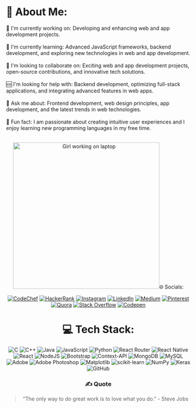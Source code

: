 # 💫 About Me:

🔭 I'm currently working on:  Developing and enhancing web and app development projects.<br><br>🌱 I'm currently learning: Advanced JavaScript frameworks, backend development, and exploring new technologies in web and app development.<br><br>🤝 I'm looking to collaborate on: Exciting web and app development projects, open-source contributions, and innovative tech solutions.<br><br>🆘 I'm looking for help with: Backend development, optimizing full-stack applications, and integrating advanced features in web apps.<br><br>💬 Ask me about: Frontend development, web design principles, app development, and the latest trends in web technologies.<br><br>🎉 Fun fact: I am passionate about creating intuitive user experiences and I enjoy learning new programming languages in my free time.<br><br>

<div align="center">
  <img src="https://static.vecteezy.com/system/resources/previews/012/744/791/large_2x/cute-girl-working-on-computer-cartoon-icon-illustration-people-and-technology-icon-concept-isolated-premium-flat-cartoon-style-vector.jpg" alt="Girl working on laptop" style="width: 400px; height: 400px;>
</div>

## 🌐 Socials:
[![CodeChef](https://img.shields.io/badge/CodeChef-5B4638?style=for-the-badge&logo=codechef&logoColor=white)](https://www.codechef.com/users/aditinayak) [![HackerRank](https://img.shields.io/badge/HackerRank-2EC866?style=for-the-badge&logo=hackerrank&logoColor=white)](https://www.hackerrank.com/aditinayak1512) [![Instagram](https://img.shields.io/badge/Instagram-%23E4405F.svg?logo=Instagram&logoColor=white)](https://instagram.com/aditinayak_) [![LinkedIn](https://img.shields.io/badge/LinkedIn-%230077B5.svg?logo=linkedin&logoColor=white)](https://linkedin.com/in/nayak-aditi) [![Medium](https://img.shields.io/badge/Medium-12100E?logo=medium&logoColor=white)](https://medium.com/@aditirnayak) [![Pinterest](https://img.shields.io/badge/Pinterest-%23E60023.svg?logo=Pinterest&logoColor=white)](https://pinterest.com/aditinayak1512) [![Quora](https://img.shields.io/badge/Quora-%23B92B27.svg?logo=Quora&logoColor=white)](https://quora.com/profile/Aditi-Nayak-68) [![Stack Overflow](https://img.shields.io/badge/-Stackoverflow-FE7A16?logo=stack-overflow&logoColor=white)](https://stackoverflow.com/users/aditi-nayak) [![Codepen](https://img.shields.io/badge/Codepen-000000?style=for-the-badge&logo=codepen&logoColor=white)](https://codepen.io/aditiravindranayak) 

# 💻 Tech Stack:
![C](https://img.shields.io/badge/c-%2300599C.svg?style=for-the-badge&logo=c&logoColor=white) ![C++](https://img.shields.io/badge/c++-%2300599C.svg?style=for-the-badge&logo=c%2B%2B&logoColor=white) ![Java](https://img.shields.io/badge/java-%23ED8B00.svg?style=for-the-badge&logo=openjdk&logoColor=white) ![JavaScript](https://img.shields.io/badge/javascript-%23323330.svg?style=for-the-badge&logo=javascript&logoColor=%23F7DF1E) ![Python](https://img.shields.io/badge/python-3670A0?style=for-the-badge&logo=python&logoColor=ffdd54) ![React Router](https://img.shields.io/badge/React_Router-CA4245?style=for-the-badge&logo=react-router&logoColor=white) ![React Native](https://img.shields.io/badge/react_native-%2320232a.svg?style=for-the-badge&logo=react&logoColor=%2361DAFB) ![React](https://img.shields.io/badge/react-%2320232a.svg?style=for-the-badge&logo=react&logoColor=%2361DAFB) ![NodeJS](https://img.shields.io/badge/node.js-6DA55F?style=for-the-badge&logo=node.js&logoColor=white) ![Bootstrap](https://img.shields.io/badge/bootstrap-%238511FA.svg?style=for-the-badge&logo=bootstrap&logoColor=white) ![Context-API](https://img.shields.io/badge/Context--Api-000000?style=for-the-badge&logo=react) ![MongoDB](https://img.shields.io/badge/MongoDB-%234ea94b.svg?style=for-the-badge&logo=mongodb&logoColor=white) ![MySQL](https://img.shields.io/badge/mysql-4479A1.svg?style=for-the-badge&logo=mysql&logoColor=white) ![Adobe](https://img.shields.io/badge/adobe-%23FF0000.svg?style=for-the-badge&logo=adobe&logoColor=white) ![Adobe Photoshop](https://img.shields.io/badge/adobe%20photoshop-%2331A8FF.svg?style=for-the-badge&logo=adobe%20photoshop&logoColor=white) ![Matplotlib](https://img.shields.io/badge/Matplotlib-%23ffffff.svg?style=for-the-badge&logo=Matplotlib&logoColor=black) ![scikit-learn](https://img.shields.io/badge/scikit--learn-%23F7931E.svg?style=for-the-badge&logo=scikit-learn&logoColor=white) ![NumPy](https://img.shields.io/badge/numpy-%23013243.svg?style=for-the-badge&logo=numpy&logoColor=white) ![Keras](https://img.shields.io/badge/Keras-%23D00000.svg?style=for-the-badge&logo=Keras&logoColor=white) ![GitHub](https://img.shields.io/badge/github-%23121011.svg?style=for-the-badge&logo=github&logoColor=white)


### ✍️ Quote
> "The only way to do great work is to love what you do." - Steve Jobs



<!-- Proudly created with GPRM ( https://gprm.itsvg.in ) -->

<!--
**aditiravindranayak/aditiravindranayak** is a ✨ _special_ ✨ repository because its `README.md` (this file) appears on your GitHub profile.

Here are some ideas to get you started:

- 🔭 I’m currently working on ...
- 🌱 I’m currently learning ...
- 👯 I’m looking to collaborate on ...
- 🤔 I’m looking for help with ...
- 💬 Ask me about ...
- 📫 How to reach me: ...
- 😄 Pronouns: ...
- ⚡ Fun fact: ...
-->
